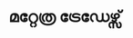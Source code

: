 ---
title: "മറ്റേത്ര ട്രേഡേഴ്സ്"
url: /vaalllppilllli-muvaarrrrupulll/mrrrreetr-ttreeddeellls/
shop: Reifen
---